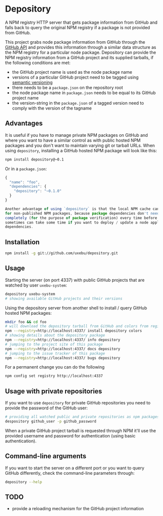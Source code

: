 # Depository

A NPM registry HTTP server that gets package information from GitHub and falls back
to query the original NPM registry if a package is not provided from GitHub.

This project grabs node package information from GitHub through the 
[GitHub API](http://developer.github.com/) and provides this information through a 
similar data structure as the NPM registry for a particular node package. Depository
can provide the NPM registry information from a GitHub project and its supplied tarballs,
if the following conditions are met:

* the GitHub project name is used as the node package name
* versions of a particular GitHub project need to be tagged using [semantic versioning](http://semver.org/)
* there needs to be a `package.json` on the repository root
* the node package name in `package.json` needs to be equal to its GitHub project name
* the version-string in the `package.json` of a tagged version need to comply with the version of the tagname 

## Advantages

It is useful if you have to manage private NPM packages on GitHub and where you want to have
a similar control as with public hosted NPM packages and you don't want to maintain varying
git or tarball URLs. When using `depository`, installing a GitHub hosted NPM package will 
look like this:

~~~bash
npm install depository@~0.1
~~~

Or in a `package.json`:

~~~js
{
  "name": "foo",
  "dependencies": {
    "depository": "~0.1.0"
  }
}

Another advantage of using `depository` is that the local NPM cache can be used more efficiently
for non-published NPM packages, because package dependencies don't need to be downloaded / cloned
completely (for the purpose of package verification) every time before they can be installed. This
sometimes can take some time if you want to deploy / update a node application with several private
dependencies.
~~~

## Installation

~~~bash
npm install -g git://github.com/uxebu/depository.git
~~~

## Usage

Starting the server (on port 4337) with public GitHub projects that are watched by user `uxebu-system`:

~~~bash
depository uxebu-system
# showing available GitHub projects and their versions
~~~

Using the depository server from another shell to install / query GitHub hosted NPM packages:

~~~bash
mkdir foo && cd foo
# will download the depository tarball from GitHub and colors from registry.npmjs.org
npm --registry=http://localhost:4337/ install depository colors
# showing details about the depository package
npm --registry=http://localhost:4337/ info depository
# jumping to the project site of this package
npm --registry=http://localhost:4337/ docs depository
# jumping to the issue tracker of this package
npm --registry=http://localhost:4337/ bugs depository
~~~

For a permanent change you can do the following

~~~bash
npm config set registry http://localhost:4337
~~~

## Usage with private repositories

If you want to use `depository` for private GitHub repositories you need to provide the password of the
GitHub user:

~~~bash
# providing all watched public and private repositories as npm packages
despository github_user -p github_password
~~~

When a private GitHub project tarball is requested through NPM it'll use the provided username and password 
for authentication (using basic authentication).

## Command-line arguments

If you want to start the server on a different port or you want to query GitHub differently,
check the command-line parameters through:

~~~bash
depository --help
~~~

## TODO

* provide a reloading mechanism for the GitHub project information
